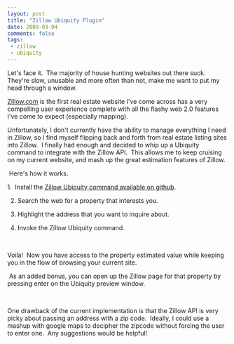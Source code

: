 ```yaml
---
layout: post
title: "Zillow Ubiquity Plugin"
date: 2009-03-04
comments: false
tags:
 - zillow
 - ubiquity
---
```


Let's face it.  The majority of house hunting websites out there suck.  They're slow, unusable and more often than not, make me want to put my head through a window.

[Zillow.com](http://www.zillow.com) is the first real estate website I've come across has a very compelling user experience complete with all the flashy web 2.0 features I've come to expect (especially mapping).

Unfortunately, I don't currently have the ability to manage everything I need in Zillow, so I find myself flipping back and forth from real estate listing sites into Zillow.  I finally had enough and decided to whip up a Ubiquity command to integrate with the Zillow API.  This allows me to keep cruising on my current website, and mash up the great estimation features of Zillow.

 Here's how it works.

1.  Install the [Zillow Ubiquity command available on github](http://gist.github.com/74198).

2. Search the web for a property that interests you.

3. Highlight the address that you want to inquire about.


4. Invoke the Zillow Ubiquity command.

 

Voila!  Now you have access to the property estimated value while keeping you in the flow of browsing your current site.

 As an added bonus, you can open up the Zillow page for that property by pressing enter on the Ubiquity preview window.

 

One drawback of the current implementation is that the Zillow API is very picky about passing an address with a zip code.  Ideally, I could use a mashup with google maps to decipher the zipcode without forcing the user to enter one.  Any suggestions would be helpful!


